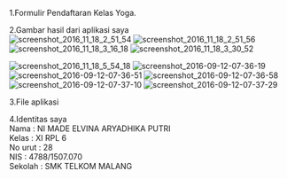 1.Formulir Pendaftaran Kelas Yoga.<br>

2.Gambar hasil dari aplikasi saya<br>
![screenshot_2016_11_18_2_51_54](https://cloud.githubusercontent.com/assets/22130677/20418075/f676dde8-ad7c-11e6-9977-1acb9a0d3279.png)
![screenshot_2016_11_18_2_51_56](https://cloud.githubusercontent.com/assets/22130677/20418074/f676caba-ad7c-11e6-95a7-e6f4c161ceb3.png)
![screenshot_2016_11_18_3_16_18](https://cloud.githubusercontent.com/assets/22130677/20418076/f67919f0-ad7c-11e6-9ccd-6b10d43db399.png)
![screenshot_2016_11_18_3_30_52](https://cloud.githubusercontent.com/assets/22130677/20418077/f67dcf5e-ad7c-11e6-9907-d7da01c3437f.png)

![screenshot_2016_11_18_5_54_18](https://cloud.githubusercontent.com/assets/22130677/20418079/f811818a-ad7c-11e6-9124-d4f40cef266a.png)
![screenshot_2016-09-12-07-36-19](https://cloud.githubusercontent.com/assets/22130677/20418080/f81bbf06-ad7c-11e6-8ed6-eba4d6a9da41.png)
![screenshot_2016-09-12-07-36-51](https://cloud.githubusercontent.com/assets/22130677/20418081/f81d9218-ad7c-11e6-897a-f5d2e4fc773f.png)
![screenshot_2016-09-12-07-36-58](https://cloud.githubusercontent.com/assets/22130677/20418082/f81e6f76-ad7c-11e6-833c-7589b61ecc36.png)
![screenshot_2016-09-12-07-37-10](https://cloud.githubusercontent.com/assets/22130677/20418083/f838b35e-ad7c-11e6-8171-51e9acac1ac6.png)
![screenshot_2016-09-12-07-37-29](https://cloud.githubusercontent.com/assets/22130677/20418084/f9cd3b68-ad7c-11e6-97d9-7a05484d1536.png)


3.File aplikasi <br>


4.Identitas saya <br>
Nama    : NI MADE ELVINA ARYADHIKA PUTRI<br>
Kelas   : XI RPL 6 <br>
No urut : 28 <br>
NIS     : 4788/1507.070<br>
Sekolah : SMK TELKOM MALANG
